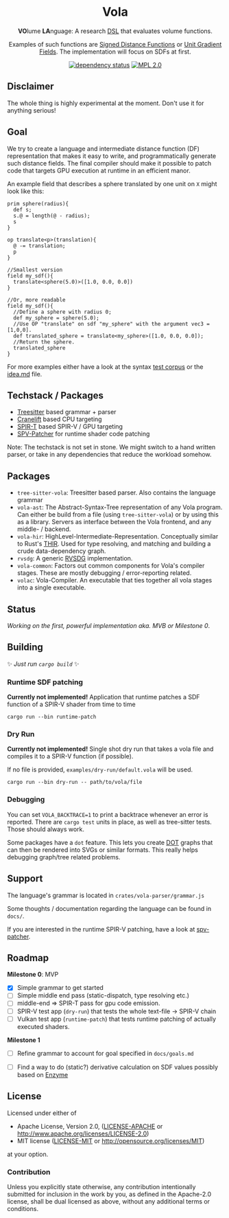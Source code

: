 <div align="center">

# Vola

**VO**lume **LA**nguage: A research [DSL](https://en.wikipedia.org/wiki/Domain-specific_language) that evaluates volume functions.

Examples of such functions are [Signed Distance Functions](https://en.wikipedia.org/wiki/Signed_distance_function) or [Unit Gradient Fields](https://www.blakecourter.com/2023/05/18/field-notation.html).
The implementation will focus on SDFs at first.

[![dependency status](https://deps.rs/repo/gitlab/tendsinmende/vola/status.svg)](https://deps.rs/repo/gitlab/tendsinmende/vola)
[![MPL 2.0](https://img.shields.io/badge/License-MPL_2.0-blue)](LICENSE)

</div>

## Disclaimer 

The whole thing is highly experimental at the moment. Don't use it for anything serious!

## Goal

We try to create a language and intermediate distance function (DF) representation that makes it easy to write, and programmatically generate such distance fields. The final compiler should make 
it possible to patch code that targets GPU execution at runtime in an efficient manor.

An example field that describes a sphere translated by one unit on `X` might look like this:

```
prim sphere(radius){
  def s;
  s.@ = length(@ - radius);
  s
}

op translate<p>(translation){
  @ -= translation;
  p
}

//Smallest version
field my_sdf(){
  translate<sphere(5.0)>([1.0, 0.0, 0.0])
}

//Or, more readable
field my_sdf(){
  //Define a sphere with radius 0;
  def my_sphere = sphere(5.0);
  //Use OP "translate" on sdf "my_sphere" with the argument vec3 = [1,0,0].
  def translated_sphere = translate<my_sphere>([1.0, 0.0, 0.0]);
  //Return the sphere.
  translated_sphere
}
```

For more examples either have a look at the syntax [test corpus](crates/tree-sitter-vola/corpus) or the [idea.md](https://gitlab.com/tendsinmende/vola/-/blob/main/docs/ideas.md?ref_type=heads#syntax-examples) file.


## Techstack / Packages

- [Treesitter](https://github.com/tree-sitter/tree-sitter) based grammar + parser
- [Cranelift](https://cranelift.dev/) based CPU targeting
- [SPIR-T](https://github.com/EmbarkStudios/spirt) based SPIR-V / GPU targeting
- [SPV-Patcher](https://gitlab.com/tendsinmende/spv-patcher) for runtime shader code patching

Note: The techstack is not set in stone. We might switch to a hand written parser, or take in any dependencies that reduce the workload somehow.

## Packages

- `tree-sitter-vola`: Treesitter based parser. Also contains the language grammar
- `vola-ast`: The Abstract-Syntax-Tree representation of any Vola program. Can either be build from a file (using `tree-sitter-vola`) or 
by using this as a library. Servers as interface between the Vola frontend, and any middle- / backend.
- `vola-hir`: HighLevel-Intermediate-Representation. Conceptually similar to Rust's [THIR](https://rustc-dev-guide.rust-lang.org/thir.html). Used for type resolving, and matching and building a crude data-dependency graph.
- `rvsdg`: A generic [RVSDG](https://dl.acm.org/doi/abs/10.1145/3391902) implementation. 
- `vola-common`: Factors out common components for Vola's compiler stages. These are mostly debugging / error-reporting related.
- `volac`: Vola-Compiler. An executable that ties together all vola stages into a single executable.

## Status

_Working on the first, powerful implementation aka. MVB or Milestone 0_.

## Building

✨ _Just run `cargo build`_ ✨

### Runtime SDF patching
**Currently not implemented!**
Application that runtime patches a SDF function of a SPIR-V shader from time to time
``` shell
cargo run --bin runtime-patch
```

### Dry Run
**Currently not implemented!**
Single shot dry run that takes a vola file and compiles it to a SPIR-V function (if possible).

If no file is provided, `examples/dry-run/default.vola` will be used.
``` shell
cargo run --bin dry-run -- path/to/vola/file
```

### Debugging
You can set `VOLA_BACKTRACE=1` to print a backtrace whenever an error is reported. There are `cargo test` units in place, as well as tree-sitter tests. Those should always 
work.

Some packages have a `dot` feature. This lets you create [DOT](https://en.wikipedia.org/wiki/DOT_%28graph_description_language%29) graphs that can then be rendered into SVGs or similar formats. This really helps debugging graph/tree related problems.

## Support

The language's grammar is located in `crates/vola-parser/grammar.js`

Some thoughts / documentation regarding the language can be found in `docs/`.

If you are interested in the runtime SPIR-V patching, have a look at [spv-patcher](https://gitlab.com/tendsinmende/spv-patcher).


## Roadmap

**Milestone 0**: MVP

- [x] Simple grammar to get started
- [ ] Simple middle end pass (static-dispatch, type resolving etc.)
- [ ] middle-end => SPIR-T pass for gpu code emission. 
- [ ] SPIR-V test app (`dry-run`) that tests the whole text-file -> SPIR-V chain
- [ ] Vulkan test app (`runtime-patch`) that tests runtime patching of actually executed shaders.

**Milestone 1**

- [ ] Refine grammar to account for goal specified in `docs/goals.md`
- [ ] Find a way to do (static?) derivative calculation on SDF values possibly based on [Enzyme](https://enzyme.mit.edu/)


## License

Licensed under either of

- Apache License, Version 2.0, ([LICENSE-APACHE](LICENSE-APACHE) or <http://www.apache.org/licenses/LICENSE-2.0>)
- MIT license ([LICENSE-MIT](LICENSE-MIT) or <http://opensource.org/licenses/MIT>)

at your option.

### Contribution

Unless you explicitly state otherwise, any contribution intentionally submitted for inclusion in the work by you, as defined in the Apache-2.0 license, shall be dual licensed as above, without any additional terms or conditions.
